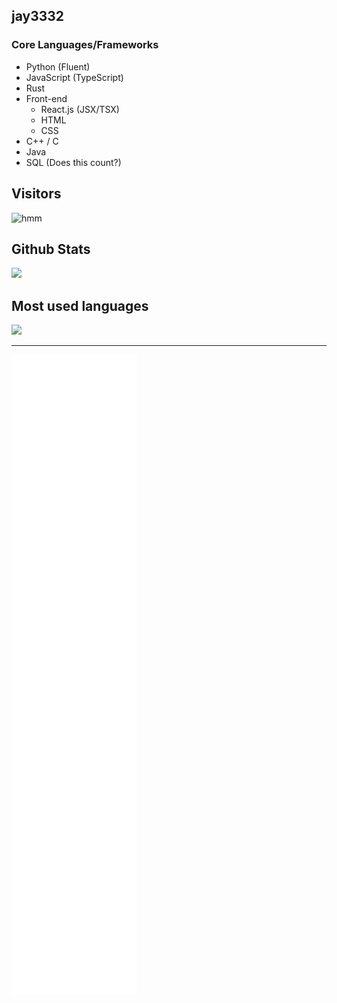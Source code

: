 <span>
  <h2 text-align="center"><b>jay3332</b></h2>
</span>

### Core Languages/Frameworks 
- Python (Fluent)
- JavaScript (TypeScript)
- Rust
- Front-end
  - React.js (JSX/TSX)
  - HTML
  - CSS
- C++ / C
- Java
- SQL (Does this count?)

<!--
## Here are some projects I'm working on
#### Lambda 
Moderation/utility bot for Discord
#### [js-cord](https://github.com/jay3332/js-cord)
Wrapper around the Discord API 
#### [tag-formatter](https://github.com/jay3332/tag-formatter)*
Tag-formatter is a Python Package designed to format strings that based on user-input. 
#### [obsidian.py](https://github.com/jay3332/obsidian.py)*
Wrapper around Obsidian's REST and Websocket API.
#### [pilmoji](https://github.com/jay3332/pilmoji)*
Pilmoji is a fast and reliable emoji renderer for PIL.

\* will be rewritten
-->

## Visitors
![hmm](https://profile-counter.glitch.me/jay3332/count.svg)

</span>

<span float="center" height=200>
  <h2>Github Stats</h2>
<img src="https://github-readme-stats.vercel.app/api?username=jay3332&show_icons=true&count_private=true&title_color=d1eaff&text_color=f2f9ff&icon_color=a3b9cc&bg_color=6e7e91" float="left" />
  <h2>Most used languages</h2>
<img src="https://github-readme-stats.vercel.app/api/top-langs?username=jay3332&show_icons=true&title_color=d1eaff&text_color=f2f9ff&icon_color=a3b9cc&bg_color=475159" float="right" />
</span>

---

![Metrics](https://github.com/jay3332/jay3332/blob/main/github-metrics.svg)
